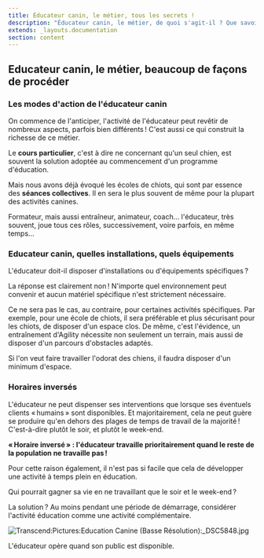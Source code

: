```yaml
---
title: Éducateur canin, le métier, tous les secrets !
description: "Éducateur canin, le métier, de quoi s'agit-il ? Que savoir, quand on envisage d'entrer dans cette profession ?"
extends: _layouts.documentation
section: content
---
```


Educateur canin, le métier, beaucoup de façons de procéder
----------------------------------------------------------

### Les modes d'action de l'éducateur canin

On commence de l'anticiper, l'activité de l'éducateur peut revêtir de
nombreux aspects, parfois bien différents ! C'est aussi ce qui construit
la richesse de ce métier.

Le **cours particulier**, c'est à dire ne concernant qu'un seul chien,
est souvent la solution adoptée au commencement d'un programme
d'éducation.

Mais nous avons déjà évoqué les écoles de chiots, qui sont par essence
des **séances collectives**. Il en sera le plus souvent de même pour la
plupart des activités canines.

Formateur, mais aussi entraîneur, animateur, coach... l'éducateur, très
souvent, joue tous ces rôles, successivement, voire parfois, en même
temps...

### Educateur canin, quelles installations, quels équipements

L'éducateur doit-il disposer d'installations ou d'équipements
spécifiques ?

La réponse est clairement non ! N'importe quel environnement peut
convenir et aucun matériel spécifique n'est strictement nécessaire.

Ce ne sera pas le cas, au contraire, pour certaines activités
spécifiques. Par exemple, pour une école de chiots, il sera préférable
et plus sécurisant pour les chiots, de disposer d'un espace clos. De
même, c'est l'évidence, un entraînement d'Agility nécessite non
seulement un terrain, mais aussi de disposer d'un parcours d'obstacles
adaptés.

Si l'on veut faire travailler l'odorat des chiens, il faudra disposer
d'un minimum d'espace.

### Horaires inversés

L'éducateur ne peut dispenser ses interventions que lorsque ses
éventuels clients « humains » sont disponibles. Et majoritairement, cela
ne peut guère se produire qu'en dehors des plages de temps de travail de
la majorité ! C'est-à-dire plutôt le soir, et plutôt le week-end.

**« Horaire inversé » : l'éducateur travaille prioritairement quand le
reste de la population ne travaille pas !**

Pour cette raison également, il n'est pas si facile que cela de
développer une activité à temps plein en éducation.

Qui pourrait gagner sa vie en ne travaillant que le soir et le
week-end ?

La solution ? Au moins pendant une période de démarrage, considérer
l'activité éducation comme une activité complémentaire.

![Transcend:Pictures:Education Canine (Basse
Résolution):\_DSC5848.jpg](../../../assets/img/tmp-img/image8.jpeg)

L'éducateur opère quand son public est disponible.